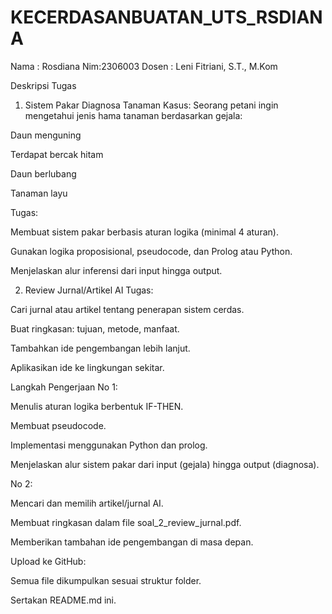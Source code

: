 # KECERDASANBUATAN_UTS_RSDIANA

Nama : Rosdiana Nim:2306003
Dosen : Leni Fitriani, S.T., M.Kom

Deskripsi Tugas
1. Sistem Pakar Diagnosa Tanaman
Kasus: Seorang petani ingin mengetahui jenis hama tanaman berdasarkan gejala:

Daun menguning

Terdapat bercak hitam

Daun berlubang

Tanaman layu

Tugas:

Membuat sistem pakar berbasis aturan logika (minimal 4 aturan).

Gunakan logika proposisional, pseudocode, dan Prolog atau Python.

Menjelaskan alur inferensi dari input hingga output.

2. Review Jurnal/Artikel AI
Tugas:

Cari jurnal atau artikel tentang penerapan sistem cerdas.

Buat ringkasan: tujuan, metode, manfaat.

Tambahkan ide pengembangan lebih lanjut.

Aplikasikan ide ke lingkungan sekitar.

Langkah Pengerjaan
No 1:

Menulis aturan logika berbentuk IF-THEN.

Membuat pseudocode.

Implementasi menggunakan Python dan prolog.

Menjelaskan alur sistem pakar dari input (gejala) hingga output (diagnosa).

No 2:

Mencari dan memilih artikel/jurnal AI.

Membuat ringkasan dalam file soal_2_review_jurnal.pdf.

Memberikan tambahan ide pengembangan di masa depan.

Upload ke GitHub:

Semua file dikumpulkan sesuai struktur folder.

Sertakan README.md ini.
